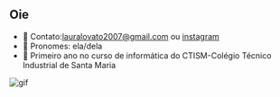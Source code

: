 ## Oie 

* 🌼 Contato:lauralovato2007@gmail.com ou [instagram](https://www.instagram.com/lauralovatoo/)
* 🌼 Pronomes: ela/dela
* 🌼 Primeiro ano no curso de informática do CTISM-Colégio Técnico Industrial de Santa Maria

![gif](https://i.pinimg.com/originals/bc/77/44/bc7744e068c1e9b6bdeec714fe528796.gif)
